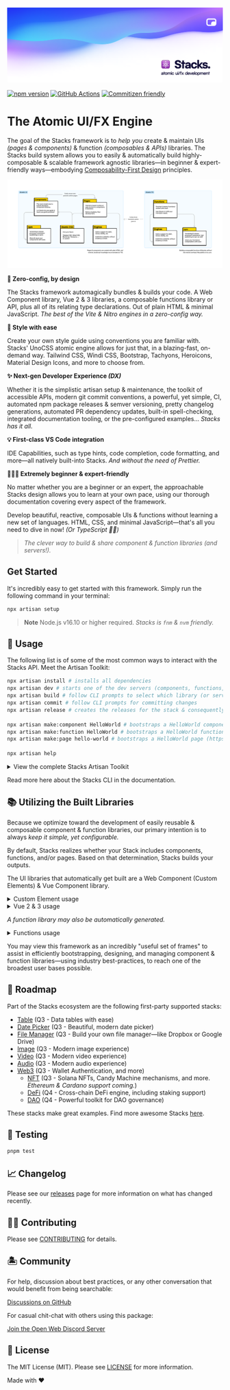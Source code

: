 <p align="center"><img src=".github/art/social.png" alt="Social Card of Stacks"></p>

[![npm version][npm-version-src]][npm-version-href]
[![GitHub Actions][github-actions-src]][github-actions-href]
[![Commitizen friendly](https://img.shields.io/badge/commitizen-friendly-brightgreen.svg)](http://commitizen.github.io/cz-cli/)
<!-- [![npm downloads][npm-downloads-src]][npm-downloads-href] -->
<!-- [![Codecov][codecov-src]][codecov-href] -->

# The Atomic UI/FX Engine

The goal of the Stacks framework is to _help you_ create & maintain UIs _(pages & components)_ & function _(composables & APIs)_ libraries. The Stacks build system allows you to easily & automatically build highly-composable & scalable framework agnostic libraries—in beginner & expert-friendly ways—embodying [Composability-First Design](/apps/site/docs/composability-first-design.md) principles.

![Atomic UI & FX Design](./apps/site/images/diagram.png)

**🤖 Zero-config, by design**

The Stacks framework automagically bundles & builds your code. A Web Component library, Vue 2 & 3 libraries, a composable functions library or API, plus all of its relating type declarations. Out of plain HTML & minimal JavaScript. _The best of the Vite & Nitro engines in a zero-config way._

**🎨 Style with ease**

Create your own style guide using conventions you are familiar with. Stacks' UnoCSS atomic engine allows for just that, in a blazing-fast, on-demand way. Tailwind CSS, Windi CSS, Bootstrap, Tachyons, Heroicons, Material Design Icons, and more to choose from.

**✨ Next-gen Developer Experience _(DX)_**

Whether it is the simplistic artisan setup & maintenance, the toolkit of accessible APIs, modern git commit conventions, a powerful, yet simple, CI, automated npm package releases & semver versioning, pretty changelog generations, automated PR dependency updates, built-in spell-checking, integrated documentation tooling, or the pre-configured examples... _Stacks has it all._

**💡 First-class VS Code integration**

IDE Capabilities, such as type hints, code completion, code formatting, and more—all natively built-into Stacks. _And without the need of Prettier._

**🧙🏼‍♀️ Extremely beginner & expert-friendly**

No matter whether you are a beginner or an expert, the approachable Stacks design allows you to learn at your own pace, using our thorough documentation covering every aspect of the framework.

Develop beautiful, reactive, composable UIs & functions without learning a new set of languages. HTML, CSS, and minimal JavaScript—that's all you need to dive in now! _(Or TypeScript ✌🏼)_

> _The clever way to build & share component & function libraries (and servers!)._

## Get Started

It's incredibly easy to get started with this framework. Simply run the following command in your terminal:

```bash
npx artisan setup
```

> **Note**
> Node.js v16.10 or higher required. _Stacks is `fnm` & `nvm` friendly._

## 🤖 Usage

The following list is of some of the most common ways to interact with the Stacks API. Meet the Artisan Toolkit:

```bash
npx artisan install # installs all dependencies
npx artisan dev # starts one of the dev servers (components, functions, pages, or docs)
npx artisan build # follow CLI prompts to select which library (or server) to build
npx artisan commit # follow CLI prompts for committing changes
npx artisan release # creates the releases for the stack & consequently, publishes them to npm

npx artisan make:component HelloWorld # bootstraps a HelloWorld component
npx artisan make:function HelloWorld # bootstraps a HelloWorld function
npx artisan make:page hello-world # bootstraps a HelloWorld page (https://127.0.0.1/hello-world)

npx artisan help
```

<details>
<summary>View the complete Stacks Artisan Toolkit</summary>

```bash
npx artisan install # or `pnpm i`
npx artisan fresh # fresh reinstall of all deps

npx artisan dev # starts one of the dev servers (components, functions, pages, or docs)
npx artisan dev:components # starts local playground dev server
npx artisan dev:pages # starts local pages dev server
npx artisan dev:docs # starts local docs dev server

npx artisan make:component HelloWorld
npx artisan make:function hello-world
npx artisan make:page hello-world
npx artisan make:lang en
npx artisan make:stack hello-world

npx artisan stub # stubs all the libraries
npx artisan stub:components # stubs the component library
npx artisan stub:functions # stubs the function library
npx artisan stub:pages # stubs the pages

npx artisan lint # runs linter
npx artisan lint:fix # runs linter and fixes issues

npx artisan commit # follow CLI prompts for committing staged changes
npx artisan release # creates the releases for the stack & triggers the Release Action (workflow)
npx artisan changelog # generates CHANGELOG.md

# building for production (e.g. npm)
npx artisan build # select a specific build (follow CLI prompts)
npx artisan build:components # builds component libraries
npx artisan build:functions # builds function library
npx artisan build:elements # builds Web Component library (Custom Elements)
npx artisan build:vue # builds Vue 2 & 3 compatible libraries
npx artisan build:types # builds all types

# when building for Vercel, Netlify, and more
npx artisan deploy:playground
npx artisan deploy:docs

# creates a server to be deployed into any VPS
npx artisan server:functions # wip
npx artisan server:pages # wip

npx artisan example # select the example to run (follow CLI prompts)

# test your stack
npx artisan test # runs test suite
npx artisan test:unit # runs unit tests
npx artisan test:e2e # runs e2e tests
npx artisan test:coverage # runs test coverage
npx artisan test:types # runs typecheck
```

</details>

Read more here about the Stacks CLI in the documentation.

## 📚 Utilizing the Built Libraries

Because we optimize toward the development of easily reusable & composable component & function libraries, our primary intention is to always _keep it simple, yet configurable._

By default, Stacks realizes whether your Stack includes components, functions, and/or pages. Based on that determination, Stacks builds your outputs.

The UI libraries that automatically get built are a Web Component (Custom Elements) & Vue Component library.

<details>
<summary>Custom Element usage</summary>

```bash
npm install my-awesome-library
```

After you installed your Stacks generated library, you can use a "Custom Element" (Web Component) in the following way:

```html
<html>
  <body>
    <hello-world name="Jane Doe"></hello-world>
    <script src="my-awesome-library.js"></script>
  </body>
</html>
```
</details>

<details>
<summary>Vue 2 & 3 usage</summary>

```bash
npm install my-awesome-library
```

After you installed your Stacks generated library, you can use your Vue Components in the following way:

```vue
<script setup lang="ts">
import HelloWorld from 'my-awesome-library'
</script>

<template>
  <HelloWorld name="J Doe" />
</template>
```
</details>

_A function library may also be automatically generated._

<details>
<summary>Functions usage</summary>

```bash
npm install hello-world-library
```

After you installed your Stacks generated library, you can use your functions in the following way:

```ts
import { count, increment } from 'hello-world-library'

console.log('count is', count)

increment()

console.log('increased count is', count)
```
</details>

You may view this framework as an incredibly "useful set of frames" to assist in efficiently bootstrapping, designing, and managing component & function libraries—using industry best-practices, to reach one of the broadest user bases possible.

## 🚙 Roadmap

Part of the Stacks ecosystem are the following first-party supported stacks:

- [Table](https://github.com/ow3org/table-stack) (Q3 - Data tables with ease)
- [Date Picker](https://github.com/ow3org/date-picker-stack) (Q3 - Beautiful, modern date picker)
- [File Manager](https://github.com/ow3org/file-manager-stack) (Q3 - Build your own file manager—like Dropbox or Google Drive)
- [Image](https://github.com/ow3org/image-stack) (Q3 - Modern image experience)
- [Video](https://github.com/ow3org/video-stack) (Q3 - Modern video experience)
- [Audio](https://github.com/ow3org/audio-stack) (Q3 - Modern audio experience)
- [Web3](https://github.com/ow3org/web3-stack) (Q3 - Wallet Authentication, and more)
  - [NFT](https://github.com/ow3org/nft-stack) (Q3 - Solana NFTs, Candy Machine mechanisms, and more. _Ethereum & Cardano support coming._)
  - [DeFi](https://github.com/ow3org/defi-stack) (Q4 - Cross-chain DeFi engine, including staking support)
  - [DAO](https://github.com/ow3org/dao-stack) (Q4 - Powerful toolkit for DAO governance)

These stacks make great examples. Find more awesome Stacks [here](https://github.com/ow3org/awesome-stacks).

## 🧪 Testing

```bash
pnpm test
```

## 📈 Changelog

Please see our [releases](https://github.com/ow3org/stacks/releases) page for more information on what has changed recently.

## 💪🏼 Contributing

Please see [CONTRIBUTING](.github/CONTRIBUTING.md) for details.

## 🏝 Community

For help, discussion about best practices, or any other conversation that would benefit from being searchable:

[Discussions on GitHub](https://github.com/ow3org/stacks/discussions)

For casual chit-chat with others using this package:

[Join the Open Web Discord Server](https://discord.ow3.org)

## 📄 License

The MIT License (MIT). Please see [LICENSE](LICENSE.md) for more information.

Made with ❤️

<!-- Badges -->
[npm-version-src]: https://img.shields.io/npm/v/@ow3/hello-world-vue?style=flat-square
[npm-version-href]: https://npmjs.com/package/@ow3/hello-world-vue

[npm-downloads-src]: https://img.shields.io/npm/dm/@ow3/hello-world-vue?style=flat-square
[npm-downloads-href]: https://npmjs.com/package/@ow3/hello-world-vue

[github-actions-src]: https://img.shields.io/github/workflow/status/ow3org/stacks/CI/main?style=flat-square
[github-actions-href]: https://github.com/ow3org/stacks/actions?query=workflow%3Aci

<!-- [codecov-src]: https://img.shields.io/codecov/c/gh/ow3org/stacks/main?style=flat-square
[codecov-href]: https://codecov.io/gh/ow3org/stacks -->

